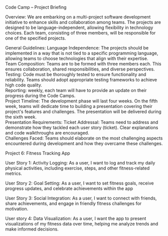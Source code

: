 Code Camp – Project Briefing  

Overview: We are embarking on a multi-project software development initiative to enhance skills and collaboration among teams. The projects are designed to be language-independent, allowing flexibility in technology choices. Each team, consisting of three members, will be responsible for one of the specified projects.  

General Guidelines:
Language Independence: The projects should be implemented in a way that is not tied to a specific programming language, allowing teams to choose technologies that align with their expertise.  
Team Composition: Teams are to be formed with three members each. This ensures collaboration, shared responsibilities, and diverse perspectives.  
Testing: Code must be thoroughly tested to ensure functionality and reliability. Teams should adopt appropriate testing frameworks to achieve high code quality.  
Reporting: weekly, each team will have to provide an update on their progress during the Code Camps.  
Project Timeline: The development phase will last four weeks. On the fifth week, teams will dedicate time to building a presentation covering their project's features and challenges. The presentation will be delivered during the sixth week.  
Presentation Requirements:
      Ticket Addressal: Teams need to address and demonstrate how they tackled each user story (ticket). Clear explanations and code walkthroughs are encouraged.  
      Challenges Faced: Teams should elaborate on the most challenging aspects encountered during development and how they overcame these challenges.

Project 6: Fitness Tracking App

User Story 1: Activity Logging: As a user, I want to log and track my daily physical activities, including exercise, steps, and other fitness-related metrics. 

User Story 2: Goal Setting: As a user, I want to set fitness goals, receive progress updates, and celebrate achievements within the app 

User Story 3: Social Integration: As a user, I want to connect with friends, share achievements, and engage in friendly fitness challenges for motivation. 

User story 4: Data Visualization: As a user, I want the app to present visualizations of my fitness data over time, helping me analyze trends and make informed decisions. 
